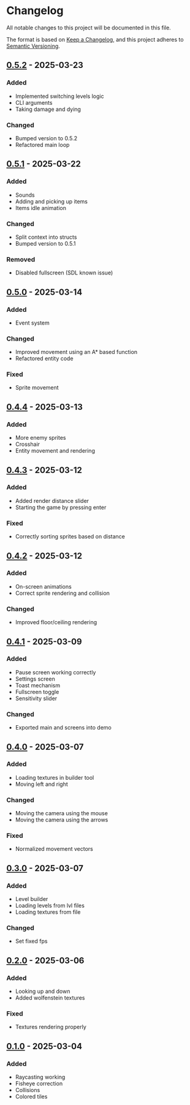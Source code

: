 # Changelog

All notable changes to this project will be documented in this file.

The format is based on [Keep a Changelog](https://keepachangelog.com/en/1.1.0/), and this project adheres to [Semantic Versioning](https://semver.org/spec/v2.0.0.html).


## [0.5.2] - 2025-03-23 

### Added

- Implemented switching levels logic
- CLI arguments
- Taking damage and dying

### Changed

- Bumped version to 0.5.2
- Refactored main loop


## [0.5.1] - 2025-03-22 

### Added

- Sounds
- Adding and picking up items 
- Items idle animation

### Changed

- Split context into structs
- Bumped version to 0.5.1

### Removed

- Disabled fullscreen (SDL known issue)


## [0.5.0] - 2025-03-14 

### Added

- Event system

### Changed

- Improved movement using an A* based function
- Refactored entity code

### Fixed

- Sprite movement


## [0.4.4] - 2025-03-13 

### Added

- More enemy sprites
- Crosshair
- Entity movement and rendering


## [0.4.3] - 2025-03-12 

### Added

- Added render distance slider
- Starting the game by pressing enter

### Fixed

- Correctly sorting sprites based on distance


## [0.4.2] - 2025-03-12 

### Added

- On-screen animations
- Correct sprite rendering and collision

### Changed

- Improved floor/ceiling rendering


## [0.4.1] - 2025-03-09 

### Added

- Pause screen working correctly
- Settings screen
- Toast mechanism
- Fullscreen toggle
- Sensitivity slider

### Changed

- Exported main and screens into demo


## [0.4.0] - 2025-03-07 

### Added

- Loading textures in builder tool
- Moving left and right

### Changed

- Moving the camera using the mouse
- Moving the camera using the arrows

### Fixed

- Normalized movement vectors


## [0.3.0] - 2025-03-07 

### Added

- Level builder
- Loading levels from lvl files
- Loading textures from file

### Changed

- Set fixed fps


## [0.2.0] - 2025-03-06 

### Added

- Looking up and down
- Added wolfenstein textures

### Fixed

- Textures rendering properly


## [0.1.0] - 2025-03-04 

### Added

- Raycasting working
- Fisheye correction
- Collisions
- Colored tiles


[0.1.0]: https://github.com/KDesp73/raycasting/releases/tag/v0.1.0
[0.2.0]: https://github.com/KDesp73/raycasting/releases/tag/v0.2.0
[0.3.0]: https://github.com/KDesp73/raycasting/releases/tag/v0.3.0
[0.4.0]: https://github.com/KDesp73/raycasting/releases/tag/v0.4.0
[0.4.1]: https://github.com/KDesp73/raycasting/releases/tag/v0.4.1
[0.4.2]: https://github.com/KDesp73/raycasting/releases/tag/v0.4.2
[0.4.3]: https://github.com/KDesp73/raycasting/releases/tag/v0.4.3
[0.4.4]: https://github.com/KDesp73/raycasting/releases/tag/v0.4.4
[0.5.0]: https://github.com/KDesp73/raycasting/releases/tag/v0.5.0
[0.5.1]: https://github.com/KDesp73/raycasting/releases/tag/v0.5.1
[0.5.2]: https://github.com/KDesp73/raycasting/releases/tag/v0.5.2

